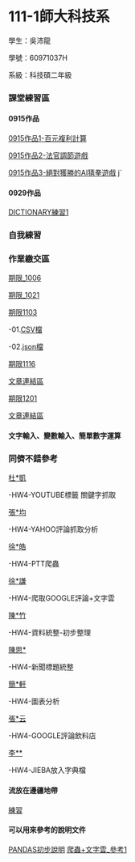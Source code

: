 # 111-1師大科技系

學生：吳沛龍

學號：60971037H

系級：科技碩二年級


### 課堂練習區
#### 0915作品

[0915作品1-百元複利計算](https://github.com/walilaywa/PL/blob/main/python01.ipynb)

[0915作品2-法官調節遊戲](https://github.com/walilaywa/PL/blob/main/python02.ipynb)

[0915作品3-絕對獲勝的AI猜拳遊戲](https://github.com/walilaywa/PL/blob/main/python_3.ipynb)
jˋ
#### 0929作品
[DICTIONARY練習1](https://github.com/walilaywa/PL/blob/main/0929_pratice.ipynb)

### 自我練習

### 作業繳交區
[期限_1006](https://github.com/walilaywa/PL/blob/main/HW_01.ipynb)

[期限_1021](https://github.com/walilaywa/PL/blob/main/hw_02.ipynb)

[期限1103](https://github.com/walilaywa/PL/blob/main/HW3.ipynb)

-01.[CSV檔](https://github.com/walilaywa/PL/blob/main/HW3_CSV.csv)

-02.[json檔](https://github.com/walilaywa/PL/blob/main/HW3.json)

[期限1116](https://github.com/walilaywa/PL/blob/main/HW04_try.ipynb)

[文章連結區](https://medium.com/@walilaywa/書報討論-一-第一次演講大家問題重點-關鍵字分析-84b3da1c30c2)

[期限1201](https://github.com/walilaywa/PL/blob/main/20221123_PRA.ipynb)

[文章連結區](https://medium.com/@walilaywa/%E7%88%AC%E8%9F%B2%E6%95%99%E5%AD%B8-%E9%81%B8%E8%88%89%E5%89%8D%E7%9A%84%E9%AB%98%E5%AE%89%E5%AE%89%E6%96%B0%E8%81%9E-6534cb44db4d)

#### 文字輸入、變數輸入、簡單數字運算

### 同儕不錯參考
[杜*凱](https://github.com/BonBa2K/PL_Repo)

-HW4-YOUTUBE標籤 關鍵字抓取

[張*均](https://github.com/eric40971116H/111-1NTNU-PL)

-HW4-YAHOO評論抓取分析

[徐*皓](https://github.com/minhao920201/PL)

-HW4-PTT爬蟲

[徐*謙](https://github.com/Manchien/PL)

-HW4-爬取GOOGLE評論+文字雲

[陳*竹](https://github.com/awchu0323/PL)

-HW4-資料統整-初步整理

[陳思*](https://github.com/ssutsen/PL)

-HW4-新聞標題統整

[簡*軒](https://github.com/cpeggy/PL)

-HW4-圖表分析

[張*云](https://github.com/41071119H-Irene/PL)

-HW4-GOOGLE評論飲料店

[李**](https://github.com/alan88888/PL)

-HW4-JIEBA放入字典檔

#### 流放在邊疆地帶
[練習](http://localhost:8888/notebooks/Documents/GitHub/PL/prac01.ipynb)
#### 可以用來參考的說明文件
[PANDAS初步說明](https://medium.com/seaniap/pandas%E5%9F%BA%E7%A4%8E%E4%BB%8B%E7%B4%B9-%E9%80%B2%E5%85%A5%E8%B3%87%E6%96%99%E7%A7%91%E5%AD%B8%E7%9A%84%E9%A0%98%E5%9F%9F-be9894b3548)
[爬蟲+文字雲_參考1](https://jamleecute.web.app/%E7%B6%B2%E8%B7%AF%E7%88%AC%E8%9F%B2-web-crawler-text-mining-python/)
